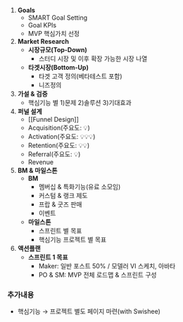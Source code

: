 1. **Goals**
	- SMART Goal Setting
	- Goal KPIs
	- MVP 핵심가치 선정
2. **Market Research**
	- **시장규모(Top-Down)**
		- 스터디 시장 및 이후 확장 가능한 시장 나열
	- **타겟시장(Bottom-Up)**
		- 타겟 고객 정의(베타테스트 포함)
		- 니즈정의 
3. **가설 & 검증**
	- 핵심기능 별 1)문제 2)솔루션 3)기대효과
4. **퍼널 설계**
	- [[Funnel Design]]
	- Acquisition(주요도: 💡)
	- Activation(주요도: 💡💡💡)
	- Retention(주요도: 💡💡)
	- Referral(주요도: 💡)
	- Revenue
5. **BM & 마일스톤**
	- **BM**
		- 멤버십 & 특화기능(유료 소모임)
		- 커스텀 & 랭크 제도
		- 프랍 & 굿즈 판매
		- 이벤트
	- **마일스톤**
		- 스프린트 별 목표
		- 핵심기능 프로젝트 별 목표
6. **액션플랜**
	- **스프린트 1 목표**
		- Maker: 일반 포스트 50% / 모델러 VI 스케치, 아바타
		- PO & SM: MVP 전체 로드맵 & 스프린트 구성

### 추가내용 
- 핵심기능 → 프로젝트 별도 페이지 마련(with Swishee)